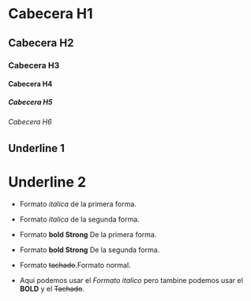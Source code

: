 # Cabecera H1
## Cabecera H2
### Cabecera H3
#### Cabecera H4
##### Cabecera H5
###### Cabecera H6
Underline 1
------------
Underline 2
=====

- Formato *italica* de la primera forma.

- Formato _italica_ de la segunda forma.

- Formato **bold Strong** De la primera forma.

- Formato __bold Strong__ De la segunda forma.

- Formato ~~tachado~~.Formato normal.

- Aqui podemos usar el *Formato italico* pero tambine podemos usar el **BOLD** y el ~~Tachado~~.